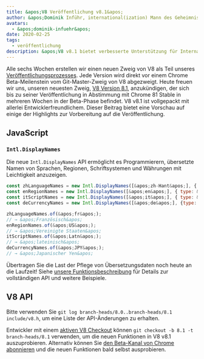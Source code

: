 ```yaml
---
title: &apos;V8 Veröffentlichung v8.1&apos;
author: &apos;Dominik Inführ, international(ization) Mann des Geheimnisses&apos;
avatars:
  - &apos;dominik-infuehr&apos;
date: 2020-02-25
tags:
  - veröffentlichung
description: &apos;V8 v8.1 bietet verbesserte Unterstützung für Internationalisierung durch die neue Intl.DisplayNames API.&apos;
---
```


Alle sechs Wochen erstellen wir einen neuen Zweig von V8 als Teil unseres [Veröffentlichungsprozesses](https://v8.dev/docs/release-process). Jede Version wird direkt vor einem Chrome Beta-Meilenstein vom Git-Master-Zweig von V8 abgezweigt. Heute freuen wir uns, unseren neuesten Zweig, [V8 Version 8.1](https://chromium.googlesource.com/v8/v8.git/+log/branch-heads/8.1), anzukündigen, der sich bis zu seiner Veröffentlichung in Abstimmung mit Chrome 81 Stable in mehreren Wochen in der Beta-Phase befindet. V8 v8.1 ist vollgepackt mit allerlei Entwicklerfreundlichem. Dieser Beitrag bietet eine Vorschau auf einige der Highlights zur Vorbereitung auf die Veröffentlichung.

<!--truncate-->
## JavaScript

### `Intl.DisplayNames`

Die neue `Intl.DisplayNames` API ermöglicht es Programmierern, übersetzte Namen von Sprachen, Regionen, Schriftsystemen und Währungen mit Leichtigkeit anzuzeigen.

```js
const zhLanguageNames = new Intl.DisplayNames([&apos;zh-Hant&apos;], { type: &apos;language&apos; });
const enRegionNames = new Intl.DisplayNames([&apos;en&apos;], { type: &apos;region&apos; });
const itScriptNames = new Intl.DisplayNames([&apos;it&apos;], { type: &apos;script&apos; });
const deCurrencyNames = new Intl.DisplayNames([&apos;de&apos;], {type: &apos;currency&apos;});

zhLanguageNames.of(&apos;fr&apos;);
// → &apos;Französisch&apos;
enRegionNames.of(&apos;US&apos;);
// → &apos;Vereinigte Staaten&apos;
itScriptNames.of(&apos;Latn&apos;);
// → &apos;lateinisch&apos;
deCurrencyNames.of(&apos;JPY&apos;);
// → &apos;Japanischer Yen&apos;
```

Übertragen Sie die Last der Pflege von Übersetzungsdaten noch heute an die Laufzeit! Siehe [unsere Funktionsbeschreibung](https://v8.dev/features/intl-displaynames) für Details zur vollständigen API und weitere Beispiele.

## V8 API

Bitte verwenden Sie `git log branch-heads/8.0..branch-heads/8.1 include/v8.h`, um eine Liste der API-Änderungen zu erhalten.

Entwickler mit einem [aktiven V8 Checkout](/docs/source-code#using-git) können `git checkout -b 8.1 -t branch-heads/8.1` verwenden, um die neuen Funktionen in V8 v8.1 auszuprobieren. Alternativ können Sie [den Beta-Kanal von Chrome abonnieren](https://www.google.com/chrome/browser/beta.html) und die neuen Funktionen bald selbst ausprobieren.
